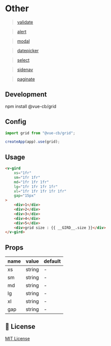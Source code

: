 # Other

> <a href="https://github.com/CB279/vue-3-cb-validate">validate</a>

> <a href="https://github.com/CB279/vue-3-cb-alert">alert</a>

> <a href="https://github.com/CB279/vue-3-cb-modal">modal</a>

> <a href="https://github.com/CB279/vue-3-cb-datepicker">datepicker</a>

> <a href="https://github.com/CB279/vue-3-cb-select">select</a>

> <a href="https://github.com/CB279/vue-3-cb-sidenav">sidenav</a>

> <a href="https://github.com/CB279/vue-3-cb-paginate">paginate</a>

## Development

npm install @vue-cb/grid

## Config

```js
import grid from "@vue-cb/grid";

createApp(app).use(grid);
```

## Usage

```html
<v-gird
    xs="1fr"
    sm="1fr 1fr"
    md="1fr 1fr 1fr"
    lg="1fr 1fr 1fr 1fr"
    xl="1fr 1fr 1fr 1fr 1fr"
    gap="15px"
>
    <div>1</div>
    <div>2</div>
    <div>3</div>
    <div>4</div>
    <div>5</div>
    <div>grid size : {{ __GIRD__.size }}</div>
</v-gird>
```

## Props

| name | value  | default |
| ---- | ------ | ------- |
| xs   | string | -       |
| sm   | string | -       |
| md   | string | -       |
| lg   | string | -       |
| xl   | string | -       |
| gap  | string | -       |

## 📑 License

[MIT License](./LICENSE)
